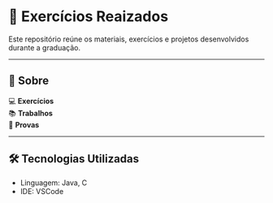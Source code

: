 # 🧠 Exercícios Reaizados

Este repositório reúne os materiais, exercícios e projetos desenvolvidos durante a graduação.

---

## 📘 Sobre

💻 **Exercícios**  
📚 **Trabalhos**  
📝 **Provas**  

---

## 🛠️ Tecnologias Utilizadas

- Linguagem: Java, C
- IDE: VSCode
  
